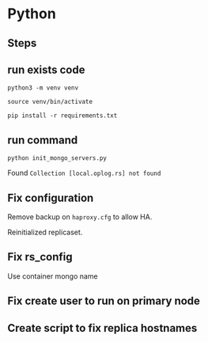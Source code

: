 # Python 

## Steps

## run exists code

```
python3 -m venv venv
```

```
source venv/bin/activate
```

```
pip install -r requirements.txt
```

## run command

```
python init_mongo_servers.py
```

Found `Collection [local.oplog.rs] not found`

## Fix configuration

Remove backup on `haproxy.cfg` to allow HA.

Reinitialized replicaset.

## Fix rs_config

Use container mongo name

## Fix create user to run on primary node

## Create script to fix replica hostnames